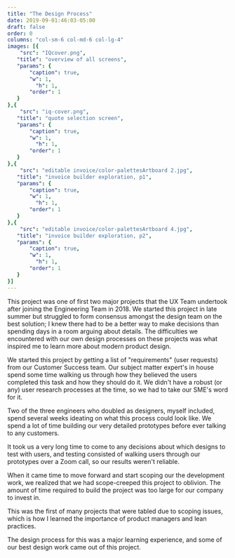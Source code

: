 ```yaml
---
title: "The Design Process"
date: 2019-09-01:46:03-05:00
draft: false
order: 0
columns: "col-sm-6 col-md-6 col-lg-4"
images: [{
    "src": "IQcover.png",
   "title": "overview of all screens",
   "params": {
       "caption": true,
       "w": 1,
         "h": 1,
       "order": 1
   }
},{
    "src": "iq-cover.png",
   "title": "quote selection screen",
   "params": {
       "caption": true,
       "w": 1,
         "h": 1,
       "order": 1
   }
},{
    "src": "editable invoice/color-palettesArtboard 2.jpg",
   "title": "invoice builder exploration, p1",
   "params": {
       "caption": true,
       "w": 1,
         "h": 1,
       "order": 1
   }
},{
    "src": "editable invoice/color-palettesArtboard 4.jpg",
   "title": "invoice builder exploration, p2",
   "params": {
       "caption": true,
       "w": 1,
         "h": 1,
       "order": 1
   }
}]
---
```

This project was one of first two major projects that the UX Team undertook after joining the   Engineering Team in 2018. We started this project in late summer but struggled to form consensus amongst the design team on the best solution; I knew there had to be a better way to make decisions than spending days in a room arguing about details. The difficulties we encountered  with our own design processes on these projects was what inspired me to learn more about modern  product design.

 We started this project by getting a list of "requirements" (user requests) from our Customer Success team. Our subject matter expert's in house spend some time walking us through how they believed the users completed this task and how they should do it. We didn't have a robust (or any) user research processes at the time, so we had to take our SME's word for it.

Two of the three engineers who doubled as designers, myself included, spend several weeks ideating on what this process could look like. We spend a lot of time building our very detailed prototypes before ever talking to any customers.

It took us a very long time to come to any decisions about which designs to test with users, and testing consisted of walking users through our prototypes over a Zoom call, so our results weren't reliable.
    
When it came time to move forward and start scoping our the development work, we realized that we had scope-creeped this project to oblivion. The amount of time required to build the project was too large for our company to invest in.
    
This was the first of many projects that were tabled due to scoping issues, which is how I learned the importance of product managers and lean practices.
    
The design process for this was a major learning experience, and some of our best design work  came out of this project.